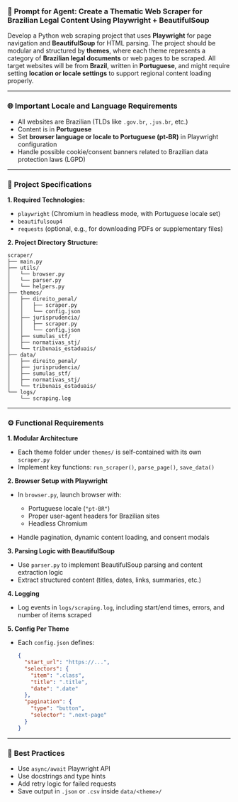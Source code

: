 ### 🎯 **Prompt for Agent: Create a Thematic Web Scraper for Brazilian Legal Content Using Playwright + BeautifulSoup**

Develop a Python web scraping project that uses **Playwright** for page navigation and **BeautifulSoup** for HTML parsing. The project should be modular and structured by **themes**, where each theme represents a category of **Brazilian legal documents** or web pages to be scraped. All target websites will be from **Brazil**, written in **Portuguese**, and might require setting **location or locale settings** to support regional content loading properly.

---

### 🌐 **Important Locale and Language Requirements**

- All websites are Brazilian (TLDs like `.gov.br`, `.jus.br`, etc.)
- Content is in **Portuguese**
- Set **browser language or locale to Portuguese (pt-BR)** in Playwright configuration
- Handle possible cookie/consent banners related to Brazilian data protection laws (LGPD)

---

### 🧱 **Project Specifications**

**1. Required Technologies:**

- `playwright` (Chromium in headless mode, with Portuguese locale set)
- `beautifulsoup4`
- `requests` (optional, e.g., for downloading PDFs or supplementary files)

**2. Project Directory Structure:**

```plaintext
scraper/
├── main.py
├── utils/
│   └── browser.py
│   └── parser.py
│   └── helpers.py
├── themes/
│   ├── direito_penal/
│   │   ├── scraper.py
│   │   └── config.json
│   ├── jurisprudencia/
│   │   ├── scraper.py
│   │   └── config.json
│   ├── sumulas_stf/
│   ├── normativas_stj/
│   └── tribunais_estaduais/
├── data/
│   ├── direito_penal/
│   ├── jurisprudencia/
│   ├── sumulas_stf/
│   ├── normativas_stj/
│   └── tribunais_estaduais/
└── logs/
    └── scraping.log
```

---

### ⚙️ **Functional Requirements**

**1. Modular Architecture**

- Each theme folder under `themes/` is self-contained with its own `scraper.py`
- Implement key functions: `run_scraper()`, `parse_page()`, `save_data()`

**2. Browser Setup with Playwright**

- In `browser.py`, launch browser with:

  - Portuguese locale (`"pt-BR"`)
  - Proper user-agent headers for Brazilian sites
  - Headless Chromium

- Handle pagination, dynamic content loading, and consent modals

**3. Parsing Logic with BeautifulSoup**

- Use `parser.py` to implement BeautifulSoup parsing and content extraction logic
- Extract structured content (titles, dates, links, summaries, etc.)

**4. Logging**

- Log events in `logs/scraping.log`, including start/end times, errors, and number of items scraped

**5. Config Per Theme**

- Each `config.json` defines:

  ```json
  {
    "start_url": "https://...",
    "selectors": {
      "item": ".class",
      "title": ".title",
      "date": ".date"
    },
    "pagination": {
      "type": "button",
      "selector": ".next-page"
    }
  }
  ```

---

### 🧠 **Best Practices**

- Use `async/await` Playwright API
- Use docstrings and type hints
- Add retry logic for failed requests
- Save output in `.json` or `.csv` inside `data/<theme>/`
